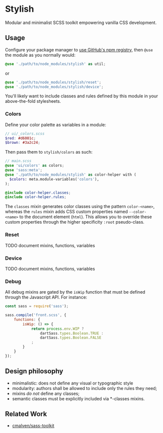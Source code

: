 Stylish
==============================

Modular and minimalist SCSS toolkit empowering vanilla CSS development.

## Usage

Configure your package manager to [use GitHub's npm registry](https://docs.github.com/en/packages/working-with-a-github-packages-registry/working-with-the-npm-registry#installing-a-package), then `@use` the module as you normally would:

```scss
@use './path/to/node_modules/stylish' as util;
```

or

```scss
@use './path/to/node_modules/stylish/reset';
@use './path/to/node_modules/stylish/device';
```

You'll likely want to include classes and rules defined by this module in your above-the-fold stylesheets. 


### Colors

Define your color palette as variables in a module:
```scss
// ui/_colors.scss
$red: #d6001c;
$brown: #3a2c24;
```
Then pass them to `stylish/colors` as such:
```scss
// main.scss
@use 'ui/colors' as colors;
@use 'sass:meta';
@use './path/to/node_modules/stylish' as color-helper with (
  $colors: meta.module-variables('colors'),
);

@include color-helper.classes;
@include color-helper.rules;
```

The `classes` mixin generates color classes using the pattern `color-<name>`, 
whereas the `rules` mixin adds CSS custom properties named `--color-<name>` to the document element (`html`).
This allows you to override these custom properties through the higher specificity `:root` pseudo-class.

### Reset
TODO document mixins, functions, variables

### Device
TODO document mixins, functions, variables

### Debug

All debug mixins are gated by the `isWip` function that must be defined through the Javascript API. For instance:

```javascript
const sass = require('sass');

sass.compile('front.scss', {
    functions: {
        isWip: () => {
            return process.env.WIP ? 
                dartSass.types.Boolean.TRUE : 
                dartSass.types.Boolean.FALSE
            ;
        }
    }
});
```

## Design philosophy

- minimalistic: does not define any visual or typographic style
- modularity: authors shall be allowed to include only the rules they need;
- mixins *do not* define any classes;
- semantic classes must be explicitly included via *-classes mixins.



## Related Work

- [cmalven/sass-toolkit](https://github.com/cmalven/sass-toolkit)
